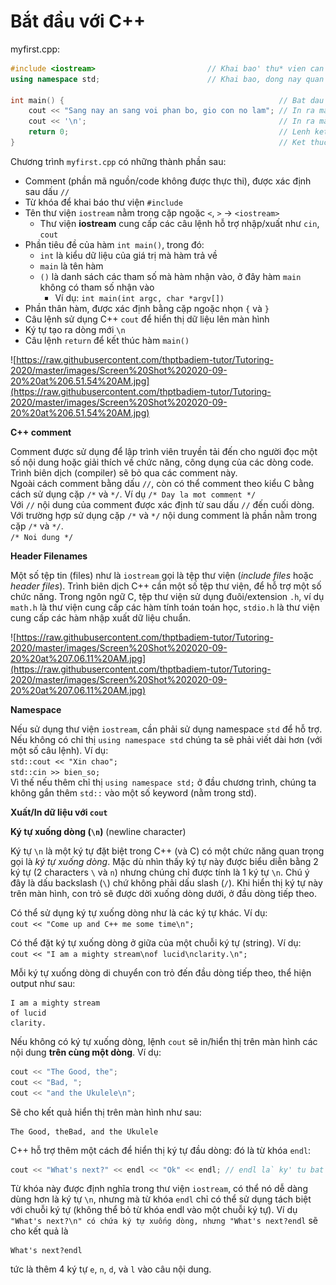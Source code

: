 # Bắt đầu với C++

myfirst.cpp:  

```cpp
#include <iostream>                         // Khai bao' thu* vien can` dung`
using namespace std;                        // Khai bao, dong nay quan trong, giup viet code ngan' hon

int main() {                                                // Bat dau phan than^ ham`
    cout << "Sang nay an sang voi phan bo, gio con no lam"; // In ra man hinh 1 cau noi dung
    cout << '\n';                                           // In ra man hinh 1 dong` moi
    return 0;                                               // Lenh ket thuc ham main()
}                                                           // Ket thuc phan than^ ham`
``` 

Chương trình `myfirst.cpp` có những thành phần sau:  

* Comment (phần mã nguồn/code không được thực thi), được xác định sau dấu `//`
* Từ khóa để khai báo thư viện `#include`
* Tên thư viện `iostream` nằm trong cặp ngoặc `<`, `>` &rarr; `<iostream>`
    * Thư viện **iostream** cung cấp các câu lệnh hỗ trợ nhập/xuất như `cin`, `cout`
* Phần tiêu đề của hàm `int main()`, trong đó:
    * `int` là kiểu dữ liệu của giá trị mà hàm trả về
    * `main` là tên hàm
    * `()` là danh sách các tham số mà hàm nhận vào, ở đây hàm `main` không có tham số nhận vào
        * Ví dụ: `int main(int argc, char *argv[])`
* Phần thân hàm, được xác định bằng cặp ngoặc nhọn `{` và `}`
* Câu lệnh sử dụng C++ `cout` để hiển thị dữ liệu lên màn hình
* Ký tự tạo ra dòng mới `\n`
* Câu lệnh `return` để kết thúc hàm `main()`

![https://raw.githubusercontent.com/thptbadiem-tutor/Tutoring-2020/master/images/Screen%20Shot%202020-09-20%20at%206.51.54%20AM.jpg](https://raw.githubusercontent.com/thptbadiem-tutor/Tutoring-2020/master/images/Screen%20Shot%202020-09-20%20at%206.51.54%20AM.jpg)

**C++ comment**  

Comment được sử dụng để lập trình viên truyền tải đến cho người đọc một số nội dung hoặc giải thích về chức năng, công dụng của các dòng code. Trình biên dịch (compiler) sẽ bỏ qua các comment này.  
Ngoài cách comment bằng dấu `//`, còn có thể comment theo kiểu C bằng cách sử dụng cặp `/*` và `*/`. Ví dụ `/* Day la mot comment */`  
Với `//` nội dung của comment được xác định từ sau dấu `//` đến cuối dòng. Với trường hợp sử dụng cặp `/*` và `*/` nội dung comment là phần nằm trong cặp `/*` và `*/`. <br> `/* Noi dung */`

**Header Filenames**  

Một số tệp tin (files) như là `iostream` gọi là tệp thư viện (_include files_ hoặc _header files_). Trình biên dịch C++ cần một số tệp thư viện, để hỗ trợ một số chức năng. Trong ngôn ngữ C, tệp thư viện sử dụng đuôi/extension `.h`, ví dụ `math.h` là thư viện cung cấp các hàm tính toán toán học, `stdio.h` là thư viện cung cấp các hàm nhập xuất dữ liệu chuẩn.  

![https://raw.githubusercontent.com/thptbadiem-tutor/Tutoring-2020/master/images/Screen%20Shot%202020-09-20%20at%207.06.11%20AM.jpg](https://raw.githubusercontent.com/thptbadiem-tutor/Tutoring-2020/master/images/Screen%20Shot%202020-09-20%20at%207.06.11%20AM.jpg)

**Namespace**  

Nếu sử dụng thư viện `iostream`, cần phải sử dụng namespace `std` để hỗ trợ. Nếu không có chỉ thị `using namespace std` chúng ta sẽ phải viết dài hơn (với một số câu lệnh). Ví dụ:  
`std::cout << "Xin chao";`  
`std::cin >> bien_so;`  
Vì thế nếu thêm chỉ thị `using namespace std;` ở đầu chương trình, chúng ta không gắn thêm `std::` vào một số keyword (nằm trong std).  

**Xuất/In dữ liệu với `cout`**  

**Ký tự xuống dòng (`\n`)** (newline character)

Ký tự `\n` là một ký tự đặt biệt trong C++ (và C) có một chức năng quan trọng gọi là _ký tự xuống dòng_. Mặc dù nhìn thấy ký tự này được biểu diễn bằng 2 ký tự (2 characters `\` và `n`) nhưng chúng chỉ được tính là 1 ký tự `\n`. Chú ý đây là dấu backslash (`\`) chứ không phải dấu slash (`/`). Khi hiển thị ký tự này trên màn hình, con trỏ sẽ được dời xuống dòng dưới, ở đầu dòng tiếp theo. 

Có thể sử dụng ký tự xuống dòng như là các ký tự khác. Ví dụ:  
`cout << "Come up and C++ me some time\n";`  

Có thể đặt ký tự xuống dòng ở giữa của một chuỗi ký tự (string). Ví dụ:  
`cout << "I am a mighty stream\nof lucid\nclarity.\n";`  

Mỗi ký tự xuống dòng di chuyển con trỏ đến đầu dòng tiếp theo, thể hiện output như sau:  

```
I am a mighty stream
of lucid
clarity.
```

Nếu không có ký tự xuống dòng, lệnh `cout` sẽ in/hiển thị trên màn hình các nội dung **trên cùng một dòng**. Ví dụ:  

```c++
cout << "The Good, the";
cout << "Bad, ";
cout << "and the Ukulele\n";
```

Sẽ cho kết quả hiển thị trên màn hình như sau:

```
The Good, theBad, and the Ukulele
```

C++ hỗ trợ thêm một cách để hiển thị ký tự đầu dòng: đó là từ khóa `endl`:    
```c++
cout << "What's next?" << endl << "Ok" << endl; // endl la` ky' tu bat dau mot dong` moi
```

Từ khóa này được định nghĩa trong thư viện `iostream`, có thể nó dễ dàng dùng hơn là ký tự `\n`, nhưng mà từ khóa `endl` chỉ có thể sử dụng tách biệt với chuỗi ký tự (không thể bỏ từ khóa endl vào một chuỗi ký tự). Ví dụ `"What's next?\n" có chứa ký tự xuống dòng, nhưng "What's next?endl` sẽ cho kết quả là

```
What's next?endl
```

tức là thêm 4 ký tự `e`, `n`, `d`, và `l` vào câu nội dung.

<!---

# Bài tập

1. Viết một chương trình C++ hiển thị ra màn hình `tên`, `năm sinh` và `lớp học`.  
2. Viết một chương trình C++ yêu cầu nhập vào số `km`, đổi chúng sang `m` và in ra màn hình.

--->
